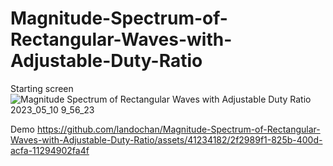 # Magnitude-Spectrum-of-Rectangular-Waves-with-Adjustable-Duty-Ratio
Starting screen
![Magnitude Spectrum of Rectangular Waves with Adjustable Duty Ratio 2023_05_10 9_56_23](https://github.com/landochan/Magnitude-Spectrum-of-Rectangular-Waves-with-Adjustable-Duty-Ratio/assets/41234182/f04475e7-f58b-4239-9906-abd72a4f6657)


Demo
https://github.com/landochan/Magnitude-Spectrum-of-Rectangular-Waves-with-Adjustable-Duty-Ratio/assets/41234182/2f2989f1-825b-400d-acfa-11294902fa4f

